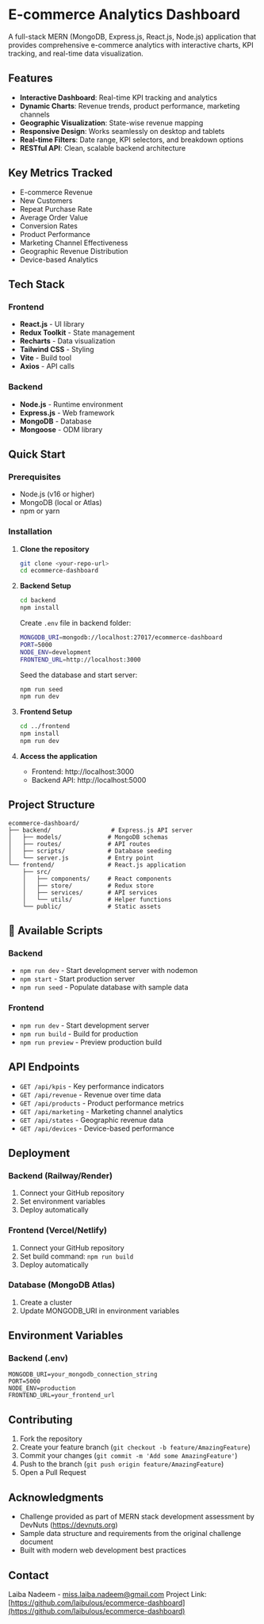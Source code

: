 # E-commerce Analytics Dashboard

A full-stack MERN (MongoDB, Express.js, React.js, Node.js) application that provides comprehensive e-commerce analytics with interactive charts, KPI tracking, and real-time data visualization.

## Features

- **Interactive Dashboard**: Real-time KPI tracking and analytics
- **Dynamic Charts**: Revenue trends, product performance, marketing channels
- **Geographic Visualization**: State-wise revenue mapping
- **Responsive Design**: Works seamlessly on desktop and tablets
- **Real-time Filters**: Date range, KPI selectors, and breakdown options
- **RESTful API**: Clean, scalable backend architecture

## Key Metrics Tracked

- E-commerce Revenue
- New Customers
- Repeat Purchase Rate
- Average Order Value
- Conversion Rates
- Product Performance
- Marketing Channel Effectiveness
- Geographic Revenue Distribution
- Device-based Analytics

## Tech Stack

### Frontend
- **React.js** - UI library
- **Redux Toolkit** - State management
- **Recharts** - Data visualization
- **Tailwind CSS** - Styling
- **Vite** - Build tool
- **Axios** - API calls

### Backend
- **Node.js** - Runtime environment
- **Express.js** - Web framework
- **MongoDB** - Database
- **Mongoose** - ODM library

## Quick Start

### Prerequisites
- Node.js (v16 or higher)
- MongoDB (local or Atlas)
- npm or yarn

### Installation

1. **Clone the repository**
   ```bash
   git clone <your-repo-url>
   cd ecommerce-dashboard
   ```

2. **Backend Setup**
   ```bash
   cd backend
   npm install
   ```
   
   Create `.env` file in backend folder:
   ```bash
   MONGODB_URI=mongodb://localhost:27017/ecommerce-dashboard
   PORT=5000
   NODE_ENV=development
   FRONTEND_URL=http://localhost:3000
   ```
   
   Seed the database and start server:
   ```bash
   npm run seed
   npm run dev
   ```

3. **Frontend Setup**
   ```bash
   cd ../frontend
   npm install
   npm run dev
   ```

4. **Access the application**
   - Frontend: http://localhost:3000
   - Backend API: http://localhost:5000

## Project Structure

```
ecommerce-dashboard/
├── backend/                 # Express.js API server
│   ├── models/             # MongoDB schemas
│   ├── routes/             # API routes
│   ├── scripts/            # Database seeding
│   └── server.js           # Entry point
└── frontend/               # React.js application
    ├── src/
    │   ├── components/     # React components
    │   ├── store/          # Redux store
    │   ├── services/       # API services
    │   └── utils/          # Helper functions
    └── public/             # Static assets
```

## 🔧 Available Scripts

### Backend
- `npm run dev` - Start development server with nodemon
- `npm start` - Start production server
- `npm run seed` - Populate database with sample data

### Frontend
- `npm run dev` - Start development server
- `npm run build` - Build for production
- `npm run preview` - Preview production build

## API Endpoints

- `GET /api/kpis` - Key performance indicators
- `GET /api/revenue` - Revenue over time data
- `GET /api/products` - Product performance metrics
- `GET /api/marketing` - Marketing channel analytics
- `GET /api/states` - Geographic revenue data
- `GET /api/devices` - Device-based performance

## Deployment

### Backend (Railway/Render)
1. Connect your GitHub repository
2. Set environment variables
3. Deploy automatically

### Frontend (Vercel/Netlify)
1. Connect your GitHub repository
2. Set build command: `npm run build`
3. Deploy automatically

### Database (MongoDB Atlas)
1. Create a cluster
2. Update MONGODB_URI in environment variables

## Environment Variables

### Backend (.env)
```
MONGODB_URI=your_mongodb_connection_string
PORT=5000
NODE_ENV=production
FRONTEND_URL=your_frontend_url
```

## Contributing

1. Fork the repository
2. Create your feature branch (`git checkout -b feature/AmazingFeature`)
3. Commit your changes (`git commit -m 'Add some AmazingFeature'`)
4. Push to the branch (`git push origin feature/AmazingFeature`)
5. Open a Pull Request

## Acknowledgments

- Challenge provided as part of MERN stack development assessment by DevNuts (https://devnuts.org)
- Sample data structure and requirements from the original challenge document
- Built with modern web development best practices

## Contact

Laiba Nadeem - miss.laiba.nadeem@gmail.com
Project Link: [https://github.com/laibulous/ecommerce-dashboard](https://github.com/laibulous/ecommerce-dashboard)